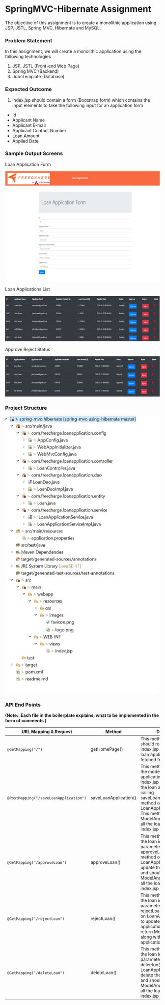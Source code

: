 # SpringMVC-Hibernate Assignment

The objective of this assignment is to create a monolithic application using JSP, JSTL, Spring MVC, Hibernate and MySQL. 

### Problem Statement

In this assignment, we will create a monolithic application using the following technologies
1.	JSP, JSTL                               (Front-end Web Page)
2.	Spring MVC                              (Backend)
3.	JdbcTemplate                            (Database)



### Expected Outcome

1. index.jsp should contain a form (Bootstrap form) which contains the input elements to take the following input for an application form
- Id
- Applicant Name
- Applicant E-mail
- Applicant Contact Number
- Loan Amount
- Applied Date

### Sample Output Screens

Loan Application Form

![Image Not Found](/src/main/webapp/resources/images/ApplicationForm.png)

Loan Applications List

![Image Not Found](/src/main/webapp/resources/images/Applicationslist.png)

Approve Reject Status

![Image Not Found](/src/main/webapp/resources/images/Approve_Reject.png)



### Project Structure


![Image Not Found](/src/main/webapp/resources/images/project_structure_v2.png)

### API End Points
**(Note:: Each file in the boilerplate explains, what to be implemented in the form of comments )**

|  URL Mapping & Request |  Method | Description |
|----------|--------------|--------------|
|`@GetMapping("/")`                           | getHomePage() | This method by default should route to the index.jsp along with all the loan applications list fetched from backend|
|`@PostMapping("/saveLoanApplication")`                           | saveLoanApplication() | This method should take the model attribute of loan application sent from index.jsp and should save the loan application by calling saveLoanApplicationToDb() method on LoanApplicationService. This method should return ModelAndView along with all the loan applications to index.jsp|
|`@GetMapping("/approveLoan")`                           | approveLoan() | This method should take the loan id as request parameter and call approveLoan(loanId) method on LoanApplicationService to update the loan application and should return ModelAndView along with all the loan applications to index.jsp|
|`@GetMapping("/rejectLoan")`                           | rejectLoan() | This method should take the loan id as request parameter and call rejectLoan(loanId) methd on LoanApplicationService to update the loan application and should return ModelAndView along with all the loan applications to index.jsp |
|`@GetMapping("/deleteLoan")`                           | deleteLoan() | This method should take the loan id as request parameter and call deleeton(loanId) methd on LoanApplicationService to delete the loan application and should return ModelAndView along with all the loan applications to index.jsp |

